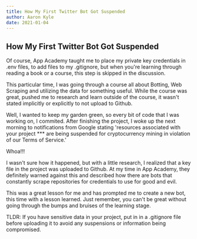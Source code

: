 ```yaml
---
title: How My First Twitter Bot Got Suspended
author: Aaron Kyle
date: 2021-01-04
---
```


## How My First Twitter Bot Got Suspended

Of course, App Academy taught me to place my private key credentials in .env files, to add files to my .gitignore, but when you're learning through reading a book or a course, this step is skipped in the discussion.

This particular time, I was going through a course all about Botting, Web Scraping and utilizing the data for something useful. While the course was great, pushed me to research and learn outside of the course, it wasn't stated implicitly or explicitly to not upload to Github.

Well, I wanted to keep my garden green, so every bit of code that I was working on, I commited. After finishing the project, I woke up the next morning to notifications from Google stating 'resources associated with your project \*\*\* are being suspended for cryptocurrency mining in violation of our Terms of Service.'

Whoa!!!

I wasn't sure how it happened, but with a little research, I realized that a key file in the project was uploaded to Github. At my time in App Academy, they definitely warned against this and described how there are bots that constantly scrape repositories for credentials to use for good and evil.

This was a great lesson for me and has prompted me to create a new bot, this time with a lesson learned. Just remember, you can't be great without going through the bumps and bruises of the learning stage.

TLDR: If you have sensitive data in your project, put in in a .gitignore file before uploading it to avoid any suspensions or information being compromised.
